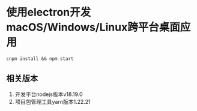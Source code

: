 # 使用electron开发macOS/Windows/Linux跨平台桌面应用
```
cnpm install && npm start
```

## 相关版本
1. 开发平台nodejs版本v18.19.0
2. 项目包管理工具yarn版本1.22.21